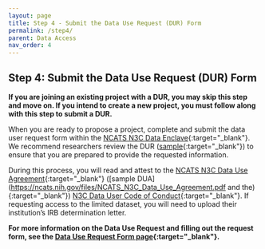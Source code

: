 ```yaml
---
layout: page
title: Step 4 - Submit the Data Use Request (DUR) Form
permalink: /step4/
parent: Data Access
nav_order: 4
---
```


## Step 4: Submit the Data Use Request (DUR) Form


**If you are joining an existing project with a DUR, you may skip this step and move on. If you intend to create a new project, you must follow along with this step to submit a DUR.**

When you are ready to propose a project, complete and submit the data user request form within the [NCATS N3C Data Enclave](https://auth.ncats.nih.gov/_api/v2/auth/login?redirect_uri=https://auth.ncats.nih.gov/_api/v2/auth/palantir/palantir_unite/saml&client=palantir_unite&tenant=palantir&protocol=saml){:target="_blank"}. We recommend researchers review the DUR ([sample](https://ncats.nih.gov/files/NCATS_N3C_Sample_Data_Use_Request.pdf){:target="_blank"}) to ensure that you are prepared to provide the requested information.

During this process, you will read and attest to the [NCATS N3C Data Use Agreement](https://ncats.nih.gov/n3c/resources/data-access){:target="_blank"} ([sample DUA](https://ncats.nih.gov/files/NCATS_N3C_Data_Use_Agreement.pdf and the){:target="_blank"}) [N3C Data User Code of Conduct](https://ncats.nih.gov/n3c/resources/data-user-code-of-conduct){:target="_blank"}. If requesting access to the limited dataset, you will need to upload their institution’s IRB determination letter.

**For more information on the Data Use Request and filling out the request form, see the [Data Use Request Form page](https://nemoursresearch.github.io/N3C/data-use-request-form/){:target="_blank"}.**
